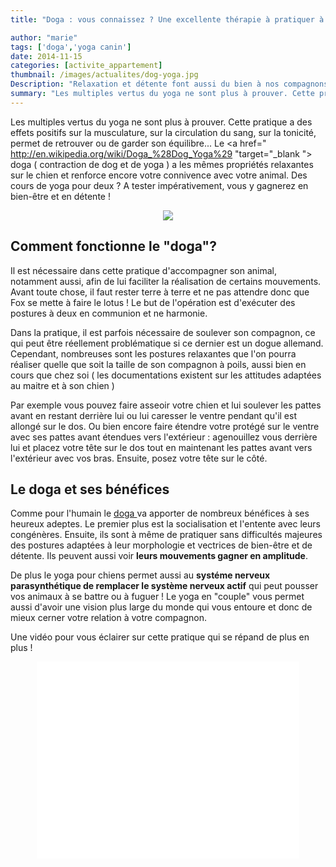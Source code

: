 ```yaml
---
title: "Doga : vous connaissez ? Une excellente thérapie à pratiquer à deux"

author: "marie"
tags: ['doga','yoga canin']
date: 2014-11-15
categories: [activite_appartement]
thumbnail: /images/actualites/dog-yoga.jpg
Description: "Relaxation et détente font aussi du bien à nos compagnons : allons pratiquer avec eux le doga  pour renforcer les liens chien/ maitre.?"
summary: "Les multiples vertus du yoga ne sont plus à prouver. Cette pratique a des effets positifs sur la musculature, sur la circulation du sang, sur la tonicité, permet de retrouver ou de garder son équilibre... Le doga( contraction de dog et de yoga ) a les mêmes propriétés relaxantes sur le chien et renforce encore votre connivence avec votre animal. ? "
---
```


Les multiples vertus du yoga ne sont plus à prouver. Cette pratique a des effets positifs sur la musculature, sur la circulation du sang, sur la tonicité, permet de retrouver ou de garder son équilibre... Le <a href=" http://en.wikipedia.org/wiki/Doga_%28Dog_Yoga%29 "target="_blank "> doga </A> ( contraction de dog et de yoga ) a les mêmes propriétés relaxantes sur le chien et renforce encore votre connivence avec votre animal. Des cours de yoga pour deux ? A tester impérativement, vous y gagnerez en bien-être et en détente !

<p align="center"><img src= "/images/actualites/dog-yoga.jpg"></p>

## Comment fonctionne le "doga"? ##
Il est nécessaire dans cette pratique d'accompagner son animal, notamment aussi, afin de lui faciliter la réalisation de certains mouvements.
Avant toute chose, il faut rester terre à terre et ne pas attendre donc que Fox se mette à faire le lotus ! Le but de l'opération est d'exécuter des postures à deux en communion et ne harmonie.

Dans la pratique, il est parfois nécessaire de soulever son compagnon, ce qui peut être réellement problématique si ce dernier est un dogue allemand. Cependant, nombreuses sont les postures relaxantes que l'on pourra réaliser quelle que soit la taille de son compagnon à poils, aussi bien en cours que chez soi ( les documentations existent sur les attitudes adaptées au maitre et à son chien )

Par exemple vous pouvez faire asseoir votre chien et lui soulever les pattes avant en restant derrière lui ou lui caresser le ventre pendant qu'il est allongé sur le dos. Ou bien encore  faire étendre votre protégé sur le ventre avec ses pattes avant étendues vers l'extérieur : agenouillez vous derrière lui  et placez votre tête sur le dos tout en maintenant les pattes avant vers l'extérieur avec vos bras. Ensuite, posez votre tête sur le côté.

## Le doga et ses bénéfices ##
Comme pour l'humain le <a href=" http://selection.readersdigest.ca/animaux/soins/yoga-pour-chiens/" target="_blank"> doga </a> va apporter de nombreux bénéfices à ses heureux adeptes. Le premier plus est la socialisation et l'entente avec leurs congénères.
Ensuite, ils  sont à même de pratiquer sans difficultés majeures des postures adaptées à leur morphologie et vectrices de bien-être et de détente. Ils peuvent aussi voir <b>leurs mouvements gagner en amplitude</b>.

 De plus le yoga pour chiens permet aussi au <b>systéme nerveux parasynthétique de remplacer le système nerveux actif</b> qui peut pousser vos animaux à se battre ou à fuguer ! Le yoga en "couple" vous permet aussi d'avoir une vision plus large du monde qui vous entoure et donc de mieux cerner votre relation à votre compagnon.


Une vidéo pour vous éclairer sur cette pratique qui se répand de plus en plus !

<p align="center"><iframe width="420" height="315" src="//www.youtube.com/embed/gvU4pQcmRYU" frameborder="0" allowfullscreen></iframe></p>